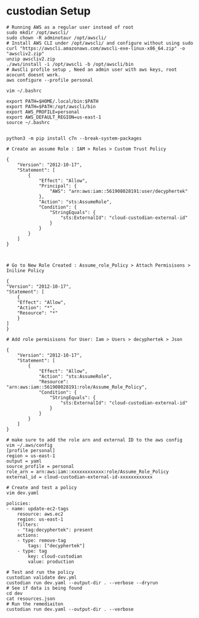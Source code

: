 custodian Setup
===============

    # Running AWS as a regular user instead of root
    sudo mkdir /opt/awscli/
    sudo chown -R adminotaur /opt/awscli/
    # Install AWS CLI under /opt/awscli/ and configure without using sudo
    curl "https://awscli.amazonaws.com/awscli-exe-linux-x86_64.zip" -o "awscliv2.zip"
    unzip awscliv2.zip
    ./aws/install -i /opt/awscli -b /opt/awscli/bin
    # AwsCli profile setup , Need an admin user with aws keys, root acocunt doesnt work.
    aws configure --profile personal

    vim ~/.bashrc

    export PATH=$HOME/.local/bin:$PATH
    export PATH=$PATH:/opt/awscli/bin
    export AWS_PROFILE=personal
    export AWS_DEFAULT_REGION=us-east-1
    source ~/.bashrc


    python3 -m pip install c7n --break-system-packages

    # Create an assume Role : IAM > Roles > Custom Trust Policy

    {
        "Version": "2012-10-17",
        "Statement": [
            {
                "Effect": "Allow",
                "Principal": {
                    "AWS": "arn:aws:iam::561908028191:user/decyphertek"
                },
                "Action": "sts:AssumeRole",
                "Condition": {
                    "StringEquals": {
                        "sts:ExternalId": "cloud-custodian-external-id"
                    }
                }
            }
        ]
    }



    # Go to New Role Created : Assume_role_Policy > Attach Permisisons > Iniline Policy

    {
    "Version": "2012-10-17",
    "Statement": [
        {
        "Effect": "Allow",
        "Action": "*",
        "Resource": "*"
        }
    ]
    }

    # Add role permisisons for User: Iam > Users > decyphertek > Json

    {
        "Version": "2012-10-17",
        "Statement": [
            {
                "Effect": "Allow",
                "Action": "sts:AssumeRole",
                "Resource": "arn:aws:iam::561908028191:role/Assume_Role_Policy",
                "Condition": {
                    "StringEquals": {
                        "sts:ExternalId": "cloud-custodian-external-id"
                    }
                }
            }
        ]
    }

    # make sure to add the role arn and external ID to the aws config
    vim ~/.aws/config
    [profile personal]
    region = us-east-1
    output = yaml
    source_profile = personal
    role_arn = arn:aws:iam::xxxxxxxxxxxx:role/Assume_Role_Policy
    external_id = cloud-custodian-external-id-xxxxxxxxxxxx

    # Create and test a policy
    vim dev.yaml

    policies:
    - name: update-ec2-tags
        resource: aws.ec2
        region: us-east-1
        filters:
        - "tag:decyphertek": present
        actions:
        - type: remove-tag
            tags: ["decyphertek"]
        - type: tag
            key: cloud-custodian
            value: production

    # Test and run the policy
    custodian validate dev.yml
    custodian run dev.yaml --output-dir . --verbose --dryrun
    # See if data is being found
    cd dev  
    cat resources.json
    # Run the remediaiton
    custodian run dev.yaml --output-dir . --verbose

